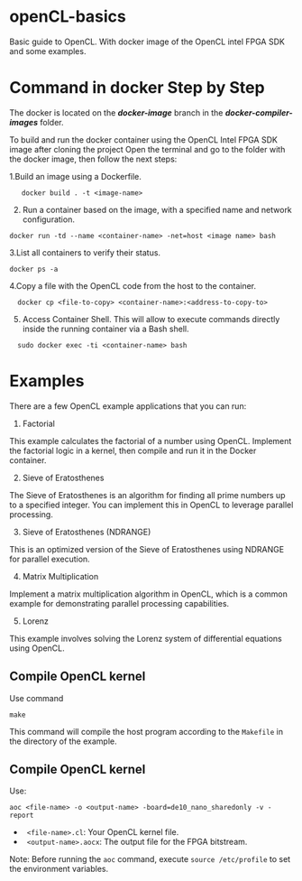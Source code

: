 # openCL-basics
Basic guide to OpenCL. With docker image of the OpenCL intel FPGA SDK  and some examples.

# Command in docker Step by Step

The docker is located on the ***docker-image*** branch in the ***docker-compiler-images*** folder.

To build and run the docker container using the OpenCL Intel FPGA SDK image after cloning the project Open the terminal and go to the folder with the docker image, then follow the next steps:

1.Build an image using a Dockerfile.

```
   docker build . -t <image-name>
  ```
2. Run a container based on the image, with a specified name and network configuration.

```
docker run -td --name <container-name> -net=host <image name> bash
```

3.List all containers to verify their status.
```
docker ps -a
```

4.Copy a file with the OpenCL code from the host to the container.
```
  docker cp <file-to-copy> <container-name>:<address-to-copy-to>
```
  
5. Access Container Shell. This will allow to execute commands directly inside the running container via a Bash shell.
```
  sudo docker exec -ti <container-name> bash
```

# Examples
There are a few OpenCL example applications that you can run:
1. Factorial

  This example calculates the factorial of a number using OpenCL. Implement the factorial logic in a kernel, then compile and run it in the Docker container.

2. Sieve of Eratosthenes

  The Sieve of Eratosthenes is an algorithm for finding all prime numbers up to a specified integer. You can implement this in OpenCL to leverage parallel processing.

3. Sieve of Eratosthenes (NDRANGE)

  This is an optimized version of the Sieve of Eratosthenes using NDRANGE for parallel execution.

4. Matrix Multiplication

  Implement a matrix multiplication algorithm in OpenCL, which is a common example for demonstrating parallel processing capabilities.

5. Lorenz

  This example involves solving the Lorenz system of differential equations using OpenCL.

## Compile OpenCL kernel
Use command 
```
make
``` 

This command will compile the host program according to the `Makefile` in the directory of the example.
## Compile OpenCL kernel
Use:

```
aoc <file-name> -o <output-name> -board=de10_nano_sharedonly -v -report 
```
   - ` <file-name>.cl`: Your OpenCL kernel file.
   - ` <output-name>.aocx`: The output file for the FPGA bitstream.

Note: Before running the `aoc` command, execute `source /etc/profile` to set the environment variables.

